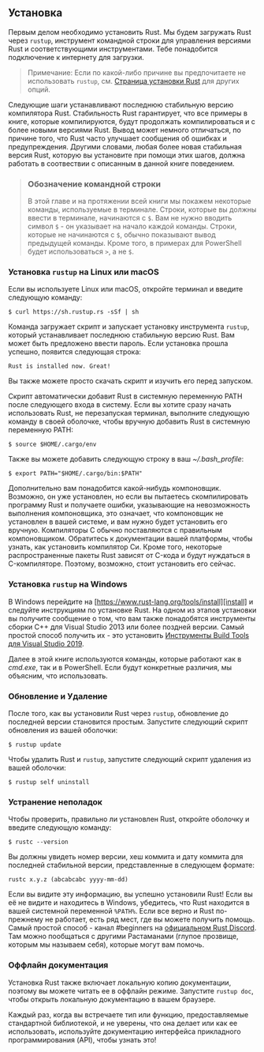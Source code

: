 <!-- ## Installation -->
## Установка

<!-- The first step is to install Rust. We’ll download Rust through `rustup`, a
command line tool for managing Rust versions and associated tools. You’ll need
an internet connection for the download. -->
Первым делом необходимо установить Rust. Мы будем загружать Rust через `rustup`,
инструмент командной строки для управления версиями Rust и соответствующими 
инструментами. Тебе понадобится подключение к интернету для загрузки.

<!-- > Note: If you prefer not to use `rustup` for some reason, please see [the Rust
> installation page](https://www.rust-lang.org/tools/install) for other options. -->
> Примечание: Если по какой-либо причине вы предпочитаете не использовать `rustup`, 
> см. [Страница установки Rust](https://www.rust-lang.org/tools/install) 
> для других опций.

<!-- The following steps install the latest stable version of the Rust compiler.
Rust’s stability guarantees ensure that all the examples in the book that
compile will continue to compile with newer Rust versions. The output might
differ slightly between versions, because Rust often improves error messages
and warnings. In other words, any newer, stable version of Rust you install
using these steps should work as expected with the content of this book. -->
Следующие шаги устанавливают последнюю стабильную версию компилятора Rust.
Стабильность Rust гарантирует, что все примеры в книге, которые компилируются, 
будут продолжать компилироваться и с более новыми версиями Rust. Вывод может 
немного отличаться, по причине того, что Rust часто улучшает сообщения об 
ошибках и предупреждения. Другими словами, любая более новая стабильная версия 
Rust, которую вы установите при помощи этих шагов, должна работать в соотвествии 
с описанным в данной книге поведением. 

<!-- > ### Command Line Notation
>
> In this chapter and throughout the book, we’ll show some commands used in the
> terminal. Lines that you should enter in a terminal all start with `$`. You
> don’t need to type in the `$` character; it indicates the start of each
> command. Lines that don’t start with `$` typically show the output of the
> previous command. Additionally, PowerShell-specific examples will use `>`
> rather than `$`. -->
> ### Обозначение командной строки
>
> В этой главе и на протяжении всей книги мы покажем некоторые команды, 
> используемые в терминале. Строки, которые вы должны ввести в терминале, 
> начинаются с `$`. Вам не нужно вводить символ `$` - он указывает на 
> начало каждой команды. Строки, которые не начинаются с `$`, обычно 
> показывают вывод предыдущей команды. Кроме того, в примерах для 
> PowerShell будет использоваться `>`, а не `$`.

<!-- ### Installing `rustup` on Linux or macOS -->
### Установка `rustup` на Linux или macOS

<!-- If you’re using Linux or macOS, open a terminal and enter the following command: -->
Если вы используете Linux или macOS, откройте терминал и введите следующую команду:

```text
$ curl https://sh.rustup.rs -sSf | sh
```

<!-- The command downloads a script and starts the installation of the `rustup`
tool, which installs the latest stable version of Rust. You might be prompted
for your password. If the install is successful, the following line will appear: -->
Команда загружает скрипт и запускает установку инструмента `rustup`, который 
устанавливает последнюю стабильную версию Rust. Вам может быть предложено 
ввести пароль. Если установка прошла успешно, появится следующая строка:

```text
Rust is installed now. Great!
```

<!-- If you prefer, feel free to download the script and inspect it before running
it. -->
Вы также можете просто скачать скрипт и изучить его перед запуском. 

<!-- The installation script automatically adds Rust to your system PATH after your
next login. If you want to start using Rust right away instead of restarting
your terminal, run the following command in your shell to add Rust to your
system PATH manually: -->
Скрипт автоматически добавит Rust в системную переменную PATH после 
следующего входа в систему. Если вы хотите сразу начать использовать Rust, 
не перезапуская терминал, выполните следующую команду в своей оболочке, 
чтобы вручную добавить Rust в системную переменную PATH:

```text
$ source $HOME/.cargo/env
```

<!-- Alternatively, you can add the following line to your *~/.bash_profile*: -->
Также вы можете добавить следующую строку в ваш *~/.bash_profile*:

```text
$ export PATH="$HOME/.cargo/bin:$PATH"
```

<!-- Additionally, you’ll need a linker of some kind. It’s likely one is already
installed, but when you try to compile a Rust program and get errors indicating
that a linker could not execute, that means a linker isn’t installed on your
system and you’ll need to install one manually. C compilers usually come with
the correct linker. Check your platform’s documentation for how to install a C
compiler. Also, some common Rust packages depend on C code and will need a C
compiler. Therefore, it might be worth installing one now. -->
Дополнительно вам понадобится какой-нибудь компоновщик. Возможно, он уже установлен, 
но если вы пытаетесь скомпилировать программу Rust и получаете ошибки, указывающие 
на невозможность выполнения компоновщика, это означает, что компоновщик не установлен 
в вашей системе, и вам нужно будет установить его вручную. Компиляторы C обычно 
поставляются с правильным компоновщиком. Обратитесь к документации вашей платформы, 
чтобы узнать, как установить компилятор Си. Кроме того, некоторые распространенные 
пакеты Rust зависят от C-кода и будут нуждаться в C-компиляторе. Поэтому, возможно, 
стоит установить его сейчас.

<!-- ### Installing `rustup` on Windows -->
### Установка `rustup` на Windows

<!-- On Windows, go to [https://www.rust-lang.org/tools/install][install] and follow
the instructions for installing Rust. At some point in the installation, you’ll
receive a message explaining that you’ll also need the C++ build tools for
Visual Studio 2013 or later. The easiest way to acquire the build tools is to
install [Build Tools for Visual Studio 2019][visualstudio]. The tools are in
the Other Tools and Frameworks section. -->
В Windows перейдите на [https://www.rust-lang.org/tools/install][install] и следуйте
инструкциям по установке Rust. На одном из этапов установки вы получите сообщение о
том, что вам также понадобятся инструменты сборки C++ для Visual Studio 2013 или
более поздней версии. Самый простой способ получить их - это установить
[Инструменты Build Tools для Visual Studio 2019][visualstudio].

[install]: https://www.rust-lang.org/tools/install
[visualstudio]: https://www.visualstudio.com/downloads/#build-tools-for-visual-studio-2019

<!-- The rest of this book uses commands that work in both *cmd.exe* and PowerShell.
If there are specific differences, we’ll explain which to use. -->
Далее в этой книге используются команды, которые работают как в *cmd.exe*, так и в
PowerShell. Если будут конкретные различия, мы объясним, что использовать.

<!-- ### Updating and Uninstalling -->
### Обновление и Удаление

<!-- After you’ve installed Rust via `rustup`, updating to the latest version is
easy. From your shell, run the following update script: -->
После того, как вы установили Rust через `rustup`, обновление до последней версии
становится простым. Запустите следующий скрипт обновления из вашей оболочки:

```text
$ rustup update
```

<!-- To uninstall Rust and `rustup`, run the following uninstall script from your
shell: -->
Чтобы удалить Rust и `rustup`, запустите следующий скрипт удаления из вашей оболочки:

```text
$ rustup self uninstall
```

<!-- ### Troubleshooting -->
### Устранение неполадок

<!-- To check whether you have Rust installed correctly, open a shell and enter this
line: -->
Чтобы проверить, правильно ли установлен Rust, откройте оболочку и введите следующую 
команду:

```text
$ rustc --version
```

<!-- You should see the version number, commit hash, and commit date for the latest
stable version that has been released in the following format: -->
Вы должны увидеть номер версии, хеш коммита и дату коммита для последней 
стабильной версии, представленные в следующем формате:

```text
rustc x.y.z (abcabcabc yyyy-mm-dd)
```

<!-- If you see this information, you have installed Rust successfully! If you don’t
see this information and you’re on Windows, check that Rust is in your `%PATH%`
system variable. If that’s all correct and Rust still isn’t working, there are
a number of places you can get help. The easiest is the #beginners channel on
[the official Rust Discord][discord]. There, you can chat with other Rustaceans
(a silly nickname we call ourselves) who can help you out. Other great
resources include [the Users forum][users] and [Stack Overflow][stackoverflow]. -->
Если вы видите эту информацию, вы успешно установили Rust! Если вы её не
видите и находитесь в Windows, убедитесь, что Rust находится в вашей
системной переменной `%PATH%`. Если все верно и Rust по-прежнему не работает,
есть ряд мест, где вы можете получить помощь. Самый простой способ - канал #beginners 
на [официальном Rust Discord][discord]. Там можно пообщаться с другими Растаманами
(глупое прозвище, которым мы называем себя), которые могут вам помочь.

[discord]: https://discord.gg/rust-lang
[users]: https://users.rust-lang.org/
[stackoverflow]: http://stackoverflow.com/questions/tagged/rust

<!-- ### Local Documentation -->
### Оффлайн документация

<!-- The installation of Rust also includes a copy of the documentation locally, so
you can read it offline. Run `rustup doc` to open the local documentation in
your browser. -->
Установка Rust также включает локальную копию документации, поэтому вы можете 
читать ее в оффлайн режиме. Запустите `rustup doc`, чтобы открыть локальную 
документацию в вашем браузере.

<!-- Any time a type or function is provided by the standard library and you’re not
sure what it does or how to use it, use the application programming interface
(API) documentation to find out! -->
Каждый раз, когда вы встречаете тип или функцию, предоставляемые стандартной библиотекой,
и не уверены, что она делает или как ее использовать, используйте документацию
интерфейса прикладного программирования (API), чтобы узнать это!
